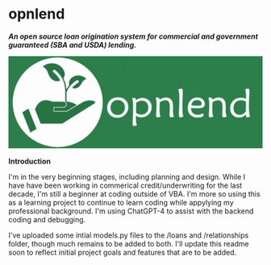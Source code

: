 # opnlend
**_An open source loan origination system for commercial and government guaranteed (SBA and USDA) lending._**

![opnlend-logo-banner](media/images/opnlend-logo-banner.jpg)

**Introduction**

I'm in the very beginning stages, including planning and design. While I have have been working in commerical credit/underwriting for the last decade, I'm still a beginner at coding outside of VBA. I'm more so using this as a learning project to continue to learn coding while appylying my professional background. I'm using ChatGPT-4 to assist with the backend coding and debugging.

I've uploaded some intial models.py files to the /loans and /relationships folder, though much remains to be added to both. I'll update this readme soon to reflect initial project goals and features that are to be added.
